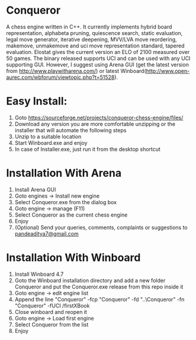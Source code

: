 Conqueror
=========

A chess engine written in C++. It currently implements hybrid board representation, alphabeta pruning, quiescence search, static evaluation, legal move generator, iterative deepening, MVV/LVA move reordering, makemove, unmakemove and uci move representation standard, tapered evaluation. Elostat gives the current version an ELO of 2100 measured over 50 games.
The binary released supports UCI and can be used with any UCI supporting GUI. However, I suggest using Arena GUI (get the latest version from http://www.playwitharena.com/) or latest Winboard(http://www.open-aurec.com/wbforum/viewtopic.php?t=51528).

Easy Install:
=============

1. Goto https://sourceforge.net/projects/conqueror-chess-engine/files/
2. Download any version you are more comfortable unzipping or the installer that will automate the following steps
3. Unzip to a suitable location
4. Start Winboard.exe and enjoy
5. In case of Installer.exe, just run it from the desktop shortcut

Installation With Arena
=======================

1. Install Arena GUI
2. Goto engines -> Install new engine
3. Select Conqueror.exe from the dialog box
4. Goto engine -> manage (F11)
5. Select Conqueror as the current chess engine
6. Enjoy
7. (Optional) Send your queries, comments, complaints or suggestions to pandeaditya7@gmail.com

Installation With Winboard
==========================

1. Install Winboard 4.7
2. Goto the Winboard installation directory and add a new folder Conqueror and put the Conqueror.exe release from this repo inside it
3. Goto engine -> edit engine list
4. Append the line "Conqueror" -fcp "Conqueror" -fd "..\Conqueror" -fn "Conqueror" -fUCI /firstXBook
5. Close winboard and reopen it
6. Goto engine -> Load first engine
7. Select Conqueror from the list
8. Enjoy
